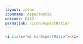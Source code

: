 ```yaml
---
layout: icons
iconname: AspectRatio
unicode: EA22
permalink: /icon/AspectRatio/
---
```


``` html
<i class="mi mi-AspectRatio"></i>
```
